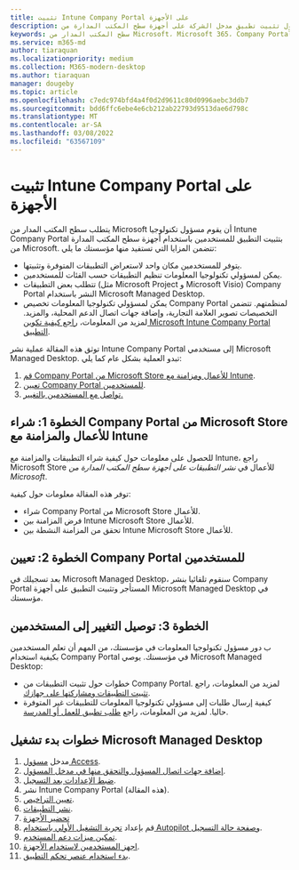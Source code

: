 ```yaml
---
title: تثبيت Intune Company Portal على الأجهزة
description: معلومات حول تثبيت تطبيق مدخل الشركة على أجهزة سطح المكتب المدارة من Microsoft
keywords: سطح المكتب المدار من Microsoft، Microsoft 365، Company Portal
ms.service: m365-md
author: tiaraquan
ms.localizationpriority: medium
ms.collection: M365-modern-desktop
ms.author: tiaraquan
manager: dougeby
ms.topic: article
ms.openlocfilehash: c7edc974bfd4a4f0d2d9611c80d0996aebc3ddb7
ms.sourcegitcommit: bdd6ffc6ebe4e6cb212ab22793d9513dae6d798c
ms.translationtype: MT
ms.contentlocale: ar-SA
ms.lasthandoff: 03/08/2022
ms.locfileid: "63567109"
---
```

# <a name="install-intune-company-portal-on-devices"></a>تثبيت Intune Company Portal على الأجهزة

يتطلب سطح المكتب المدار من Microsoft أن يقوم مسؤول تكنولوجيا Intune Company Portal بتثبيت التطبيق للمستخدمين باستخدام أجهزة سطح المكتب المدارة من Microsoft. تتضمن المزايا التي تستفيد منها مؤسستك ما يلي:

- يتوفر للمستخدمين مكان واحد لاستعراض التطبيقات المتوفرة وتثبيتها.
- يمكن لمسؤولي تكنولوجيا المعلومات تنظيم التطبيقات حسب الفئات للمستخدمين.  
- تتطلب بعض التطبيقات (مثل Microsoft Project و Microsoft Visio) Company Portal النشر باستخدام Microsoft Managed Desktop.
- يمكن لمسؤولي تكنولوجيا المعلومات تخصيص Company Portal لمنظمتهم. تتضمن التخصيصات تصوير العلامة التجارية، وإضافة جهات اتصال الدعم المحلية، والمزيد. لمزيد من المعلومات، [راجع كيفية تكوين Microsoft Intune Company Portal التطبيق](/intune/company-portal-app).

توثق هذه المقالة عملية نشر Intune Company Portal إلى مستخدمي Microsoft Managed Desktop. تبدو العملية بشكل عام كما يلي:

1. [قم Company Portal من Microsoft Store للأعمال ومزامنة مع Intune](#step-1-purchase-company-portal-from-microsoft-store-for-business-and-sync-with-intune).
2. [تعيين Company Portal للمستخدمين](#step-2-assign-company-portal-to-your-users).
3. [تواصل مع المستخدمين بالتغيير.](#step-3-communicate-change-to-your-users)

## <a name="step-1-purchase-company-portal-from-microsoft-store-for-business-and-sync-with-intune"></a>الخطوة 1: شراء Company Portal من Microsoft Store للأعمال والمزامنة مع Intune

للحصول على معلومات حول كيفية شراء التطبيقات والمزامنة مع Intune، راجع Microsoft Store للأعمال [](deploy-apps.md#msfb-apps) في *نشر التطبيقات على أجهزة سطح المكتب المدارة من Microsoft*.

توفر هذه المقالة معلومات حول كيفية:

- شراء Company Portal من Microsoft Store للأعمال.
- فرض المزامنة بين Intune Microsoft Store للأعمال.
- تحقق من المزامنة النشطة بين Intune Microsoft Store للأعمال.

## <a name="step-2-assign-company-portal-to-your-users"></a>الخطوة 2: تعيين Company Portal للمستخدمين

بعد تسجيلك في Microsoft Managed Desktop، سنقوم تلقائيا بنشر Company Portal المستأجر وتثبيت التطبيق على أجهزة Microsoft Managed Desktop في مؤسستك.

## <a name="step-3-communicate-change-to-your-users"></a>الخطوة 3: توصيل التغيير إلى المستخدمين

ب دور مسؤول تكنولوجيا المعلومات في مؤسستك، من المهم أن تعلم المستخدمين بكيفية استخدام Company Portal في مؤسستك. يوصي Microsoft Managed Desktop:

- خطوات حول تثبيت التطبيقات من Company Portal. لمزيد من المعلومات، راجع [تثبيت التطبيقات ومشاركتها على جهازك](/intune-user-help/install-apps-cpapp-windows).
- كيفية إرسال طلبات إلى مسؤولي تكنولوجيا المعلومات للتطبيقات غير المتوفرة حاليا. لمزيد من المعلومات، راجع [طلب تطبيق للعمل أو المدرسة](/intune-user-help/install-apps-cpapp-windows#request-an-app-for-work-or-school).  

## <a name="steps-to-get-started-with-microsoft-managed-desktop"></a>خطوات بدء تشغيل Microsoft Managed Desktop

1. مدخل [مسؤول Access](access-admin-portal.md).
1. [إضافة جهات اتصال المسؤول والتحقق منها في مدخل المسؤول](add-admin-contacts.md).
1. [ضبط الإعدادات بعد التسجيل](conditional-access.md).
1. نشر Intune Company Portal (هذه المقالة).
1. [تعيين التراخيص](assign-licenses.md).
1. [نشر التطبيقات](deploy-apps.md).
1. [تحضير الأجهزة](prepare-devices.md)
1. قم بإعداد [تجربة التشغيل الأولي باستخدام Autopilot وصفحة حالة التسجيل](esp-first-run.md).
1. [تمكين ميزات دعم المستخدم](enable-support.md).
1. [اجهز المستخدمين لاستخدام الأجهزة](get-started-devices.md).
1. [بدء استخدام عنصر تحكم التطبيق](get-started-app-control.md).
